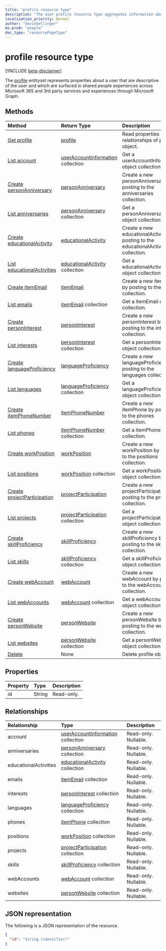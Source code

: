 ```yaml
---
title: "profile resource type"
description: "The user profile resource type aggregates information about a user in a convenient group of entities and collections."
localization_priority: Normal
author: "kevinbellinger"
ms.prod: "people"
doc_type: "resourcePageType"
---
```


# profile resource type

[!INCLUDE [beta-disclaimer](../../includes/beta-disclaimer.md)]

The [profile](profile.md) entityset represents properties about a user that are descriptive of the user and which are surfaced in shared people experiences across Microsoft 365 and 3rd party services and experiences through Microsoft Graph. 

## Methods

| Method                                                                     | Return Type                                                    | Description                                                                          |
|:---------------------------------------------------------------------------|:---------------------------------------------------------------|:-------------------------------------------------------------------------------------|
| [Get profile](../api/profile-get.md)                                       | [profile](profile.md)                                          | Read properties and relationships of profile object.                                 |
| [List account](../api/profile-list-account.md)                             | [userAccountInformation](useraccountinformation.md) collection | Get a userAccountInformation object collection.                                      |
| [Create personAnniversary](../api/profile-post-anniversaries.md)           | [personAnniversary](personanniversary.md)                      | Create a new personAnniversary by posting to the anniversaries collection.           |
| [List anniversaries](../api/profile-list-anniversaries.md)                 | [personAnniversary](personanniversary.md) collection           | Get a personAnniversary object collection.                                           |
| [Create educationalActivity](../api/profile-post-educationalactivities.md) | [educationalActivity](educationalactivity.md)                  | Create a new educationalActivity by posting to the educationalActivities collection. |
| [List educationalActivities](../api/profile-list-educationalactivities.md) | [educationalActivity](educationalactivity.md) collection       | Get a educationalActivity object collection.                                         |
| [Create itemEmail](../api/profile-post-emails.md)                          | [itemEmail](itememail.md)                                      | Create a new itemEmail by posting to the emails collection.                          |
| [List emails](../api/profile-list-emails.md)                               | [itemEmail](itememail.md) collection                           | Get a itemEmail object collection.                                                   |
| [Create personInterest](../api/profile-post-interests.md)                  | [personInterest](personinterest.md)                            | Create a new personInterest by posting to the interests collection.                  |
| [List interests](../api/profile-list-interests.md)                         | [personInterest](personinterest.md) collection                 | Get a personInterest object collection.                                              |
| [Create languageProficiency](../api/profile-post-languages.md)             | [languageProficiency](languageproficiency.md)                  | Create a new languageProficiency by posting to the languages collection.             |
| [List languages](../api/profile-list-languages.md)                         | [languageProficiency](languageproficiency.md) collection       | Get a languageProficiency object collection.                                         |
| [Create itemPhoneNumber](../api/profile-post-phones.md)                    | [itemPhoneNumber](itemphone.md)                                | Create a new itemPhone by posting to the phones collection.                          |
| [List phones](../api/profile-list-phones.md)                               | [itemPhoneNumber](itemphone.md) collection                     | Get a itemPhone object collection.                                                   |
| [Create workPosition](../api/profile-post-positions.md)                    | [workPosition](workposition.md)                                | Create a new workPosition by posting to the positions collection.                    |
| [List positions](../api/profile-list-positions.md)                         | [workPosition](workposition.md) collection                     | Get a workPosition object collection.                                                |
| [Create projectParticipation](../api/profile-post-projects.md)             | [projectParticipation](projectparticipation.md)                | Create a new projectParticipation by posting to the projects collection.             |
| [List projects](../api/profile-list-projects.md)                           | [projectParticipation](projectparticipation.md) collection     | Get a projectParticipation object collection.                                        |
| [Create skillProficiency](../api/profile-post-skills.md)                   | [skillProficiency](skillproficiency.md)                        | Create a new skillProficiency by posting to the skills collection.                   |
| [List skills](../api/profile-list-skills.md)                               | [skillProficiency](skillproficiency.md) collection             | Get a skillProficiency object collection.                                            |
| [Create webAccount](../api/profile-post-webaccounts.md)                    | [webAccount](webaccount.md)                                    | Create a new webAccount by posting to the webAccounts collection.                    |
| [List webAccounts](../api/profile-list-webaccounts.md)                     | [webAccount](webaccount.md) collection                         | Get a webAccount object collection.                                                  |
| [Create personWebsite](../api/profile-post-websites.md)                    | [personWebsite](personwebsite.md)                              | Create a new personWebsite by posting to the websites collection.                    |
| [List websites](../api/profile-list-websites.md)                           | [personWebsite](personwebsite.md) collection                   | Get a personWebsite object collection.                                               |
| [Delete](../api/profile-delete.md)                                         | None                                                           | Delete profile object.                                                               |

## Properties

| Property     | Type        | Description |
|:-------------|:------------|:------------|
|id            |String       | Read-only.  |

## Relationships

| Relationship          | Type                                                         | Description         |
|:----------------------|:-------------------------------------------------------------|:--------------------|
|account                |[userAccountInformation](useraccountinformation.md) collection| Read-only. Nullable.|
|anniversaries          |[personAnniversary](personanniversary.md) collection          | Read-only. Nullable.|
|educationalActivities  |[educationalActivity](educationalactivity.md) collection      | Read-only. Nullable.|
|emails                 |[itemEmail](itememail.md) collection                          | Read-only. Nullable.|
|interests              |[personInterest](personinterest.md) collection                | Read-only. Nullable.|
|languages              |[languageProficiency](languageproficiency.md) collection      | Read-only. Nullable.|
|phones                 |[itemPhone](itemphone.md) collection                          | Read-only. Nullable.|
|positions              |[workPosition](workposition.md) collection                    | Read-only. Nullable.|
|projects               |[projectParticipation](projectparticipation.md) collection    | Read-only. Nullable.|
|skills                 |[skillProficiency](skillproficiency.md) collection            | Read-only. Nullable.|
|webAccounts            |[webAccount](webaccount.md) collection                        | Read-only. Nullable.|
|websites               |[personWebsite](personwebsite.md) collection                  | Read-only. Nullable.|

## JSON representation

The following is a JSON representation of the resource.

<!-- {
  "blockType": "resource",
  "optionalProperties": [

  ],
  "@odata.type": "microsoft.graph.profile",
  "baseType": "",
  "keyProperty": "id"
}-->

```json
{
  "id": "String (identifier)"
}
```

<!-- uuid: 16cd6b66-4b1a-43a1-adaf-3a886856ed98
2019-02-04 14:57:30 UTC -->
<!-- {
  "type": "#page.annotation",
  "description": "profile resource",
  "keywords": "",
  "section": "documentation",
  "tocPath": ""
}-->